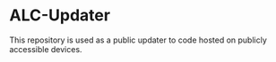 # ALC-Updater
This repository is used as a public updater to code hosted on publicly accessible devices.

